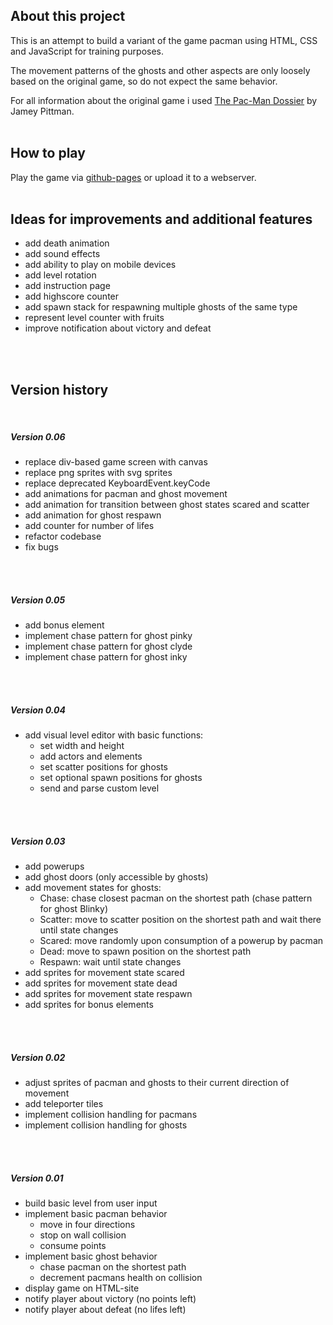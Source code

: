 ## About this project
This is an attempt to build a variant of the game pacman using HTML, CSS and JavaScript for training purposes.
 
The movement patterns of the ghosts and other aspects are only loosely based on the original game, so do not expect the same behavior.

For all information about the original game i used [The Pac-Man Dossier](https://pacman.holenet.info/) by Jamey Pittman.
<br>
<br>

## How to play
Play the game via [github-pages](https://voss29.github.io/pacman/) or upload it to a webserver. 
<br>
<br>

## Ideas for improvements and additional features
* add death animation
* add sound effects
* add ability to play on mobile devices
* add level rotation
* add instruction page
* add highscore counter
* add spawn stack for respawning multiple ghosts of the same type
* represent level counter with fruits
* improve notification about victory and defeat
<br>
<br>

## Version history
<br>

##### Version 0.06
* replace div-based game screen with canvas
* replace png sprites with svg sprites
* replace deprecated KeyboardEvent.keyCode
* add animations for pacman and ghost movement
* add animation for transition between ghost states scared and scatter
* add animation for ghost respawn
* add counter for number of lifes
* refactor codebase
* fix bugs
<br>
<br>

##### Version 0.05
* add bonus element
* implement chase pattern for ghost pinky
* implement chase pattern for ghost clyde
* implement chase pattern for ghost inky
<br>
<br>

##### Version 0.04
* add visual level editor with basic functions:
    * set width and height
    * add actors and elements
    * set scatter positions for ghosts
    * set optional spawn positions for ghosts
    * send and parse custom level
<br>
<br>

##### Version 0.03
* add powerups
* add ghost doors (only accessible by ghosts)
* add movement states for ghosts:
  * Chase: chase closest pacman on the shortest path (chase pattern for ghost Blinky)
  * Scatter: move to scatter position on the shortest path and wait there until state changes
  * Scared: move randomly upon consumption of a powerup by pacman
  * Dead: move to spawn position on the shortest path
  * Respawn: wait until state changes
* add sprites for movement state scared
* add sprites for movement state dead
* add sprites for movement state respawn
* add sprites for bonus elements
<br>
<br>

##### Version 0.02
* adjust sprites of pacman and ghosts to their current direction of movement
* add teleporter tiles
* implement collision handling for pacmans
* implement collision handling for ghosts
<br>
<br>

##### Version 0.01
* build basic level from user input
* implement basic pacman behavior
  * move in four directions
  * stop on wall collision
  * consume points 
* implement basic ghost behavior
  * chase pacman on the shortest path
  * decrement pacmans health on collision
* display game on HTML-site 
* notify player about victory (no points left)
* notify player about defeat (no lifes left)
